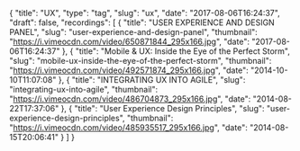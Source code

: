 {
  "title": "UX",
  "type": "tag",
  "slug": "ux",
  "date": "2017-08-06T16:24:37",
  "draft": false,
  "recordings": [
    {
      "title": "USER EXPERIENCE AND DESIGN PANEL",
      "slug": "user-experience-and-design-panel",
      "thumbnail": "https://i.vimeocdn.com/video/650871844_295x166.jpg",
      "date": "2017-08-06T16:24:37"
    },
    {
      "title": "Mobile & UX: Inside the Eye of the Perfect Storm",
      "slug": "mobile-ux-inside-the-eye-of-the-perfect-storm",
      "thumbnail": "https://i.vimeocdn.com/video/492571874_295x166.jpg",
      "date": "2014-10-10T11:07:08"
    },
    {
      "title": "INTEGRATING UX INTO AGILE",
      "slug": "integrating-ux-into-agile",
      "thumbnail": "https://i.vimeocdn.com/video/486704873_295x166.jpg",
      "date": "2014-08-22T17:37:06"
    },
    {
      "title": "User Experience Design Principles",
      "slug": "user-experience-design-principles",
      "thumbnail": "https://i.vimeocdn.com/video/485935517_295x166.jpg",
      "date": "2014-08-15T20:06:41"
    }
  ]
}